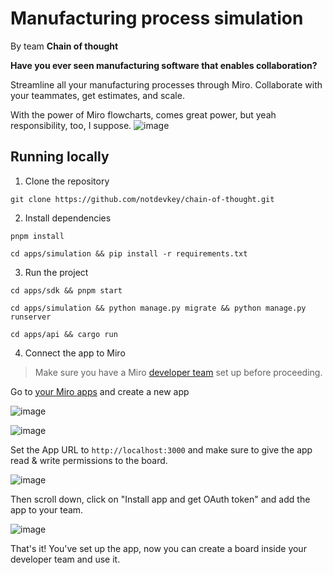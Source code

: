 # Manufacturing process simulation
By team **Chain of thought**

**Have you ever seen manufacturing software that enables collaboration?**

Streamline all your manufacturing processes through Miro. Collaborate with your teammates, get estimates, and scale.

With the power of Miro flowcharts, comes great power, but yeah responsibility, too, I suppose.
![image](https://github.com/notdevkey/chain-of-thought/assets/66126144/9b596ab1-8bca-43cf-87f5-db30874da023)


## Running locally

1. Clone the repository
```
git clone https://github.com/notdevkey/chain-of-thought.git
```

2. Install dependencies

```
pnpm install
```
```
cd apps/simulation && pip install -r requirements.txt
```

3. Run the project

```
cd apps/sdk && pnpm start
```
```
cd apps/simulation && python manage.py migrate && python manage.py runserver
```
```
cd apps/api && cargo run
```

4. Connect the app to Miro

> Make sure you have a Miro [developer team](https://developers.miro.com/docs/create-a-developer-team) set up before proceeding.

Go to [your Miro apps](https://developers.miro.com/#your-apps) and create a new app

![image](https://github.com/notdevkey/chain-of-thought/assets/66126144/48ec5d67-f154-4597-911f-e9d3af86942c)

![image](https://github.com/notdevkey/chain-of-thought/assets/66126144/07d9d805-f058-4088-9ca3-af56f12987c6)

Set the App URL to `http://localhost:3000` and make sure to give the app read & write permissions to the board.

![image](https://github.com/notdevkey/chain-of-thought/assets/66126144/24d4bc11-7995-4a3d-9773-2d10cfa36a3f)

Then scroll down, click on "Install app and get OAuth token" and add the app to your team.

![image](https://github.com/notdevkey/chain-of-thought/assets/66126144/873f15cb-ec5f-4e59-a748-2c0125f77312)

That's it! You've set up the app, now you can create a board inside your developer team and use it.



